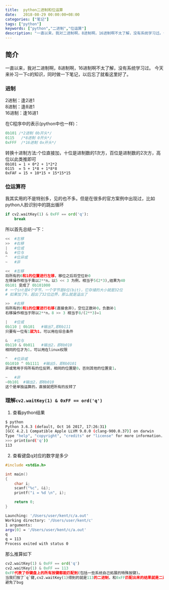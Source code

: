```yaml
---
title:  python二进制和位运算
date:   2018-08-29 00:00:00+08:00
categories: ["笔记"]
tags: ["python"]
keywords: ["python","二进制","位运算"]
description: "一直以来，我对二进制啊，8进制啊，16进制啊不太了解，没有系统学习过。今天来补习一下c的知识，同时做一下笔记，以后忘了就看这里好了。"
---
```



## 简介

一直以来，我对二进制啊，8进制啊，16进制啊不太了解，没有系统学习过。
今天来补习一下c的知识，同时做一下笔记，以后忘了就看这里好了。


### 进制

2进制：逢2进1  
8进制：逢8进1  
16进制：逢16进1  

在C程序中的表示(python中也一样)：
```c
0b101 /*2进制 0b开头*/
0115   /*8进制 0开头*/
0xFFF  /*16进制 0x开头*/
```
转换十进制方法:个位直接加，十位是进制数的1次方，百位是进制数的2次方，高位以此类推即可  
`0b101 = 1 + 0*2 + 1*2*2`  
`0115  = 5 + 1*8 + 1*8*8`  
`0xFAF = 15 + 10*15 + 15*15*15`

### 位运算符

我其实用的不是特别多，见的也不多。但是在很多的官方案例中出现过，比如python人脸识别中的跳出循环
```python
if cv2.waitKey(1) & 0xFF == ord('q'):
    break
```
所以首先总结一下：
```python
<<  #左移
>>  #右移
|   #位或 
&   #位与
^   #位异或
~   #非

<<  #左移
将所有的0和1的位置进行左移，移位之后将空位补0 
左移操作相当于乘以2**n，以5 << 3 为例，相当于5(2*3),结果为40
0b101 变成了 0b101000
# 一个int是4个字节，一个字节是8位(bit)，它存储的大小就是32位
# 如果加了0，超出了32位边界，那么就是溢出了

>>  #右移
将所有的0和1的位置进行右移(直接舍弃)，空位正数补0，负数补1
右移操作相当于除以2**n，8 >> 3 相当于8/(2**3)=1

|   #位或 
0b110 | 0b101   #输出7,即0b111
只要有一位有1就为1，可以用在综合条件

&   #位与
0b110 & 0b011   #输出2，即0b010
相同的位才为1，可以用在linux权限

^   #位异或
0b1010 ^ 0b1111  #输出5，即0b0101
异或常用于将所有的位反转，相同的位置是0，否则其他的位置变1，

~   #非
~0b101  #输出2，即0b010
这个是单独运算的，直接就把所有的反转了
```

### 理解`cv2.waitKey(1) & 0xFF == ord('q')`

1. 查看python结果
```bash
$ python
Python 3.6.3 (default, Oct 16 2017, 17:26:31)
[GCC 4.2.1 Compatible Apple LLVM 9.0.0 (clang-900.0.37)] on darwin
Type "help", "copyright", "credits" or "license" for more information.
>>> print(ord('q'))
113
```

2. 查看键盘q对应的数字是多少  

```c
#include <stdio.h>

int main()
{
    char i;
    scanf("%c", &i);
    printf("i = %d \n", i);

    return 0;
}
```

```bash
Launching: '/Users/user/kent/c/a.out'
Working directory: '/Users/user/kent/c'
1 arguments:
argv[0] = '/Users/user/kent/c/a.out'
q
q = 113 
Process exited with status 0
```

那么推算如下  
```python
cv2.waitKey(1) & 0xFF == ord('q')
cv2.waitKey(1) & 0xFF == 113
0xFF代表了你键盘上的所有按键都能匹配到(包括一些系统自己拓展的特殊按键)。
当我们按了`q`键,cv2.waitKey(1)得到的就是113的二进制，和0xFF匹配出来的结果就是二进制的113，在任何系统上转换为十进制，都会和右边的十进制113相等。
避免了bug
```
